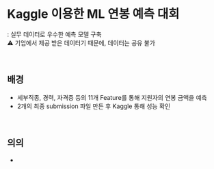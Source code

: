 # Kaggle 이용한 ML 연봉 예측 대회
: 실무 데이터로 우수한 예측 모델 구축<br>
⚠ 기업에서 제공 받은 데이터기 때문에, 데이터는 공유 불가

<br>

## 배경
- 세부직종, 경력, 자격증 등의 11개 Feature를 통해 지원자의 연봉 금액을 예측
- 2개의 최종 submission 파일 만든 후 Kaggle 통해 성능 확인
<br>

## 의의
- 
